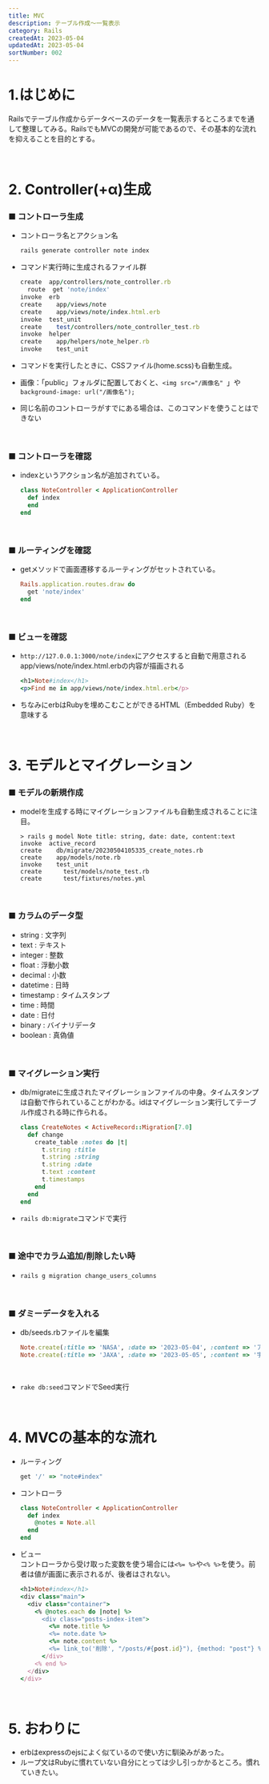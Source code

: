 ```yaml
---
title: MVC
description: テーブル作成～一覧表示
category: Rails
createdAt: 2023-05-04
updatedAt: 2023-05-04
sortNumber: 002
---
```


<nuxt-content-wrapper>

# 1.はじめに
Railsでテーブル作成からデータベースのデータを一覧表示するところまでを通して整理してみる。RailsでもMVCの開発が可能であるので、その基本的な流れを抑えることを目的とする。

<br>

# 2. Controller(+α)生成
### ■ コントローラ生成
- コントローラ名とアクション名
  ```ruby
  rails generate controller note index
  ```

- コマンド実行時に生成されるファイル群
  ```ruby
  create  app/controllers/note_controller.rb
    route  get 'note/index'
  invoke  erb
  create    app/views/note
  create    app/views/note/index.html.erb
  invoke  test_unit
  create    test/controllers/note_controller_test.rb
  invoke  helper
  create    app/helpers/note_helper.rb
  invoke    test_unit
  ```

- コマンドを実行したときに、CSSファイル(home.scss)も自動生成。
- 画像：「public」フォルダに配置しておくと、`<img src="/画像名" `」や`background-image: url("/画像名");`
- 同じ名前のコントローラがすでにある場合は、このコマンドを使うことはできない


<br>

### ■ コントローラを確認
- indexというアクション名が追加されている。
  ```ruby
  class NoteController < ApplicationController
    def index
    end
  end
  ```

<br>

### ■ ルーティングを確認
- getメソッドで画面遷移するルーティングがセットされている。
  ```ruby
  Rails.application.routes.draw do
    get 'note/index'
  end
  ```
<br>


### ■ ビューを確認
- `http://127.0.0.1:3000/note/index`にアクセスすると自動で用意されるapp/views/note/index.html.erbの内容が描画される
  ```ruby
  <h1>Note#index</h1>
  <p>Find me in app/views/note/index.html.erb</p>

  ```

- ちなみにerbはRubyを埋めこむことができるHTML（Embedded Ruby）を意味する

<br>

# 3. モデルとマイグレーション

### ■ モデルの新規作成
- modelを生成する時にマイグレーションファイルも自動生成されることに注目。

  ```
  > rails g model Note title: string, date: date, content:text
  invoke  active_record
  create    db/migrate/20230504105335_create_notes.rb
  create    app/models/note.rb
  invoke    test_unit
  create      test/models/note_test.rb
  create      test/fixtures/notes.yml
  ```

<br>

### ■ カラムのデータ型
- string : 文字列
- text : テキスト
- integer : 整数
- float : 浮動小数
- decimal : 小数
- datetime : 日時
- timestamp : タイムスタンプ
- time : 時間
- date : 日付
- binary : バイナリデータ
- boolean : 真偽値

<br>

### ■ マイグレーション実行
- db/migrateに生成されたマイグレーションファイルの中身。タイムスタンプは自動で作られていることがわかる。idはマイグレーション実行してテーブル作成される時に作られる。
  ```ruby
  class CreateNotes < ActiveRecord::Migration[7.0]
    def change
      create_table :notes do |t|
        t.string :title
        t.string :string
        t.string :date
        t.text :content
        t.timestamps
      end
    end
  end
  ```
- `rails db:migrate`コマンドで実行

<br>

### ■ 途中でカラム追加/削除したい時
- `rails g migration change_users_columns`　

<br>

### ■ ダミーデータを入れる
- db/seeds.rbファイルを編集
  ```ruby
  Note.create(:title => 'NASA', :date => '2023-05-04', :content => 'アメリカ航空宇宙局')
  Note.create(:title => 'JAXA', :date => '2023-05-05', :content => '宇宙航空研究開発機構(日本)')
  ```

<br>

- `rake db:seed`コマンドでSeed実行

<br>

# 4. MVCの基本的な流れ
- ルーティング
  ```ruby
  get '/' => "note#index"
  ```
- コントローラ
  ```ruby
  class NoteController < ApplicationController
    def index
      @notes = Note.all
    end
  end
  ```
- ビュー <br>
   コントローラから受け取った変数を使う場合には`<%= %>`や`<% %>`を使う。前者は値が画面に表示されるが、後者はされない。
  ```ruby
  <h1>Note#index</h1>
  <div class="main">
    <div class="container">
      <% @notes.each do |note| %>
        <div class="posts-index-item">
          <%= note.title %>
          <%= note.date %>
          <%= note.content %>
          <%= link_to('削除', "/posts/#{post.id}"), {method: "post"} %> 
        </div>
      <% end %>
    </div>
  </div>
  ```

<br>

# 5. おわりに
- erbはexpressのejsによく似ているので使い方に馴染みがあった。
- ループ文はRubyに慣れていない自分にとっては少し引っかかるところ。慣れていきたい。

</nuxt-content-wrapper>
